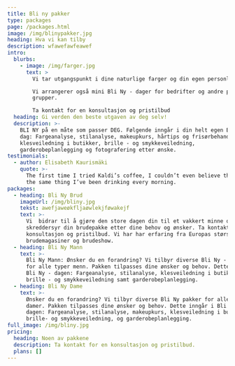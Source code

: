 ```yaml
---
title: Bli ny pakker
type: packages
page: /packages.html
image: /img/blinypakker.jpg
heading: Hva vi kan tilby
description: wfawefawfeawef
intro:
  blurbs:
    - image: /img/farger.jpg
      text: >
        Vi tar utgangspunkt i dine naturlige farger og din egen personlige stil.

        Vi arrangerer også mini Bli Ny - dager for bedrifter og andre private
        grupper.

        Ta kontakt for en konsultasjon og pristilbud
  heading: Gi verden den beste utgaven av deg selv!
  description: >-
    BLI NY på en måte som passer DEG. Følgende inngår i din helt egen Bli Ny -
    dag: Fargeanalyse, stilanalyse, makeupkurs, hårtips og frisørbehandling,
    klesveiledning i butikker, brille - og smykkeveiledning,
    garderobeplanlegging og fotografering etter ønske.     
testimonials:
  - author: Elisabeth Kaurismäki
    quote: >-
      The first time I tried Kaldi’s coffee, I couldn’t even believe that was
      the same thing I’ve been drinking every morning.
packages:
  - heading: Bli Ny Brud
    imageUrl: /img/bliny.jpg
    tekst: awefjaweøkfljaøwlekjføwakejf
    text: >-
      Vi  bidrar til å gjøre den store dagen din til et vakkert minne og
      skreddersyr din brudepakke etter dine behov og ønsker. Ta kontakt for en
      konsultasjon og pristilbud. Vi har har erfaring fra Europas største
      brudemagasiner og brudeshow.
  - heading: Bli Ny Mann
    text: >-
      Bli Ny Mann: Ønsker du en forandring? Vi tilbyr diverse Bli Ny - pakker
      for alle typer menn. Pakken tilpasses dine ønsker og behov. Dette inngår i
      Bli Ny - dagen: Fargeanalyse, stilanalyse, klesveiledning i butikker,
      brille - og smykkeveiledning samt garderobeplanlegging.
  - heading: Bli Ny Dame
    text: >-
      Ønsker du en forandring? Vi tilbyr diverse Bli Ny pakker for alle typer
      damer. Pakken tilpasses dine ønsker og behov. Dette inngår i Bli Ny -
      dagen: Fargeanalyse, stilanalyse, makeupkurs, klesveiledning i butikker,
      brille- og smykkeveiledning, og garderobeplanlegging.
full_image: /img/bliny.jpg
pricing:
  heading: Noen av pakkene
  description: Ta kontakt for en konsultasjon og pristilbud.
  plans: []
---
```





















